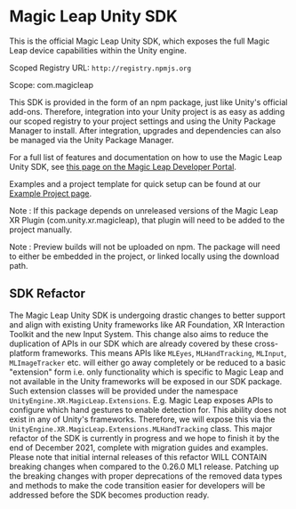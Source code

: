 # Magic Leap Unity SDK
This is the official Magic Leap Unity SDK, which exposes the full Magic Leap device capabilities within the Unity engine. 

Scoped Registry URL: `http://registry.npmjs.org`

Scope: com.magicleap

This SDK is provided in the form of an npm package, just like Unity's official add-ons. Therefore, integration into your Unity project is as easy as adding our scoped registry to your project settings and using the Unity Package Manager to install. After integration, upgrades and dependencies can also be managed via the Unity Package Manager.

For a full list of features and documentation on how to use the Magic Leap Unity SDK, see [this page on the Magic Leap Developer Portal](https://developer-docs.magicleap.cloud/docs/guides/unity/getting-started/unity-getting-started).

Examples and a project template for quick setup can be found at our [Example Project page](https://github.com/magicleap/MagicLeapUnityExamples).

Note : If this package depends on unreleased versions of the Magic Leap XR Plugin (com.unity.xr.magicleap), that plugin will need to be added to the project manually.

Note : Preview builds will not be uploaded on npm. The package will need to either be embedded in the project, or linked locally using the download path.

## SDK Refactor
The Magic Leap Unity SDK is undergoing drastic changes to better support and align with existing Unity frameworks like AR Foundation, XR Interaction Toolkit and the new Input System. This change also aims to reduce the duplication of APIs in our SDK which are already covered by these cross-platform frameworks.
This means APIs like `MLEyes`, `MLHandTracking`, `MLInput`, `MLImageTracker` etc. will either go away completely or be reduced to a basic "extension" form i.e. only functionality which is specific to Magic Leap and not available in the Unity frameworks will be exposed in our SDK
package. Such extension classes will be provided under the namespace `UnityEngine.XR.MagicLeap.Extensions`. E.g. Magic Leap exposes APIs to configure which hand gestures to enable detection for. This ability does not exist in any of Unity's frameworks. Therefore, we will expose this via
the `UnityEngine.XR.MagicLeap.Extensions.MLHandTracking` class. This major refactor of the SDK is currently in progress and we hope to finish it by the end of
December 2021, complete with migration guides and examples. Please note that initial internal releases of this refactor WILL CONTAIN breaking changes when compared to the 0.26.0 ML1 release. Patching up the breaking changes with proper deprecations of the removed data types and methods to make the code transition easier for developers will be addressed before the SDK becomes production ready.
